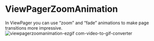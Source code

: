 # ViewPagerZoomAnimation
 In ViewPager you can use “zoom” and “fade” animations to make page transitions more impressive. 
![viewpagerzoomanimation-ezgif com-video-to-gif-converter](https://github.com/user-attachments/assets/dcc69a55-bcd5-45b1-bda8-674b120f8273)
